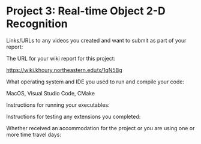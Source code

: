 # Project 3: Real-time Object 2-D Recognition

Links/URLs to any videos you created and want to submit as part of your report:

The URL for your wiki report for this project:

https://wiki.khoury.northeastern.edu/x/1qN5Bg

What operating system and IDE you used to run and compile your code:

MacOS, Visual Studio Code, CMake

Instructions for running your executables:

Instructions for testing any extensions you completed:

Whether received an accommodation for the project or you are using one or more time travel days:
